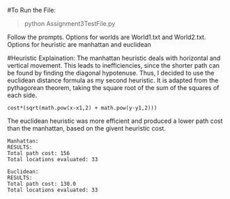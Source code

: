 #To Run the File:
> python Assignment3TestFile.py

Follow the prompts. Options for worlds are World1.txt and World2.txt. Options for heuristic are manhattan and euclidean

#Heuristic Explaination:
The manhattan heuristic deals with horizontal and vertical movement. This leads to inefficiencies, since the shorter path can be found by finding the diagonal hypotenuse. Thus, I decided to use the euclidean distance formula as my second heuristic. It is adapted from the pythagorean theorem, taking the square root of the sum of the squares of each side. 

	cost*(sqrt(math.pow(x-x1,2) + math.pow(y-y1,2)))

The euclidean heuristic was more efficient and produced a lower path cost than the manhattan, based on the givent heuristic cost.

	Manhattan:
	RESULTS:
	Total path cost: 156
	Total locations evaluated: 33
	
	Euclidean:
	RESULTS:
	Total path cost: 130.0
	Total locations evaluated: 33

	